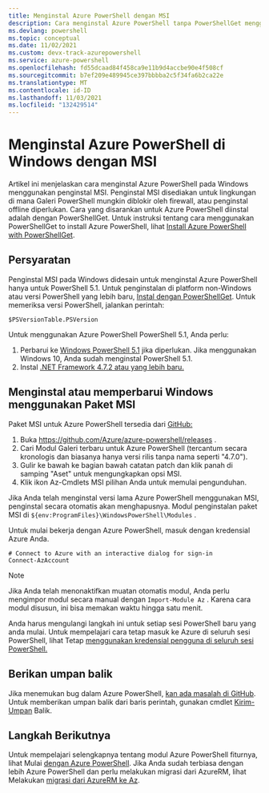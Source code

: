 ```yaml
---
title: Menginstal Azure PowerShell dengan MSI
description: Cara menginstal Azure PowerShell tanpa PowerShellGet menggunakan MSI
ms.devlang: powershell
ms.topic: conceptual
ms.date: 11/02/2021
ms.custom: devx-track-azurepowershell
ms.service: azure-powershell
ms.openlocfilehash: fd55dcaad84f458ca9e11b9d4accbe90e4f508cf
ms.sourcegitcommit: b7ef209e489945ce397bbbba2c5f34fa6b2ca22e
ms.translationtype: MT
ms.contentlocale: id-ID
ms.lasthandoff: 11/03/2021
ms.locfileid: "132429514"
---
```

# <a name="install-azure-powershell-on-windows-with-msi"></a>Menginstal Azure PowerShell di Windows dengan MSI

Artikel ini menjelaskan cara menginstal Azure PowerShell pada Windows menggunakan penginstal MSI. Penginstal MSI disediakan untuk lingkungan di mana Galeri PowerShell mungkin diblokir oleh firewall, atau penginstal offline diperlukan. Cara yang disarankan untuk Azure PowerShell diinstal adalah dengan PowerShellGet. Untuk instruksi tentang cara menggunakan PowerShellGet to install Azure PowerShell, lihat [Install Azure PowerShell with PowerShellGet](install-az-ps.md).

## <a name="requirements"></a>Persyaratan

Penginstal MSI pada Windows didesain untuk menginstal Azure PowerShell hanya untuk PowerShell 5.1. Untuk penginstalan di platform non-Windows atau versi PowerShell yang lebih baru, [Instal dengan PowerShellGet](install-az-ps.md). Untuk memeriksa versi PowerShell, jalankan perintah:

```powershell-interactive
$PSVersionTable.PSVersion
```

Untuk menggunakan Azure PowerShell PowerShell 5.1, Anda perlu:

1. Perbarui ke [Windows PowerShell 5.1](/powershell/scripting/windows-powershell/install/installing-windows-powershell#upgrading-existing-windows-powershell) jika diperlukan. Jika menggunakan Windows 10, Anda sudah menginstal PowerShell 5.1.
2. Instal [.NET Framework 4.7.2 atau yang lebih baru.](/dotnet/framework/install)

## <a name="install-or-update-on-windows-using-the-msi-package"></a>Menginstal atau memperbarui Windows menggunakan Paket MSI

Paket MSI untuk Azure PowerShell tersedia dari [GitHub:](https://github.com/Azure/azure-powershell/releases)

1. Buka https://github.com/Azure/azure-powershell/releases .
1. Cari Modul Galeri terbaru untuk Azure PowerShell (tercantum secara kronologis dan biasanya hanya versi rilis tanpa nama seperti "4.7.0").
1. Gulir ke bawah ke bagian bawah catatan patch dan klik panah di samping "Aset" untuk mengungkapkan opsi MSI.
1. Klik ikon Az-Cmdlets MSI pilihan Anda untuk memulai pengunduhan.

Jika Anda telah menginstal versi lama Azure PowerShell menggunakan MSI, penginstal secara otomatis akan menghapusnya. Modul penginstalan paket MSI di `${env:ProgramFiles}\WindowsPowerShell\Modules` .

Untuk mulai bekerja dengan Azure PowerShell, masuk dengan kredensial Azure Anda.

```powershell-interactive
# Connect to Azure with an interactive dialog for sign-in
Connect-AzAccount
```

> [!NOTE]
> Jika Anda telah menonaktifkan muatan otomatis modul, Anda perlu mengimpor modul secara manual dengan `Import-Module Az` . Karena cara modul disusun, ini bisa memakan waktu hingga satu menit.

Anda harus mengulangi langkah ini untuk setiap sesi PowerShell baru yang anda mulai. Untuk mempelajari cara tetap masuk ke Azure di seluruh sesi PowerShell, lihat Tetap [menggunakan kredensial pengguna di seluruh sesi PowerShell.](context-persistence.md)

## <a name="provide-feedback"></a>Berikan umpan balik

Jika menemukan bug dalam Azure PowerShell, [kan ada masalah di GitHub](https://github.com/Azure/azure-powershell/issues). Untuk memberikan umpan balik dari baris perintah, gunakan cmdlet [Kirim-Umpan](/powershell/module/az.accounts/send-feedback) Balik.

## <a name="next-steps"></a>Langkah Berikutnya

Untuk mempelajari selengkapnya tentang modul Azure PowerShell fiturnya, lihat Mulai [dengan Azure PowerShell](get-started-azureps.md). Jika Anda sudah terbiasa dengan lebih Azure PowerShell dan perlu melakukan migrasi dari AzureRM, lihat Melakukan [migrasi dari AzureRM ke Az](migrate-from-azurerm-to-az.md).
